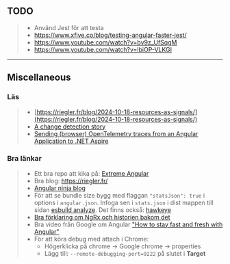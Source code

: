 ## TODO

> * Använd Jest för att testa
>  * https://www.xfive.co/blog/testing-angular-faster-jest/
>  * https://www.youtube.com/watch?v=bv9z_UfSqgM
>  * https://www.youtube.com/watch?v=lbiOP-VLKGI

---
## Miscellaneous
### Läs
> * [https://riegler.fr/blog/2024-10-18-resources-as-signals/](https://riegler.fr/blog/2024-10-18-resources-as-signals/)
> * [A change detection story](https://itnext.io/a-change-detection-zone-js-zoneless-local-change-detection-and-signals-story-9344079c3b9d)
> * [Sending (browser) OpenTelemetry traces from an Angular Application to .NET Aspire](https://timdeschryver.dev/blog/Sending-browser-opentelemetry-traces-from-an-angular-application-to-net-aspire)

### Bra länkar
> * Ett bra repo att kika på: [Extreme Angular](https://github.com/joematthews/extreme-angular)
> * Bra blog: https://riegler.fr/
> * [Angular ninja blog](https://blog.ninja-squad.com/tags.html#Angular-ref)
> * För att se bundle size bygg med flaggan `"statsJson": true` i options i `angular.json`. Infoga sen i `stats.json` i dist mappen till sidan [esbuild analyze](https://esbuild.github.io/analyze/). Det finns också: [hawkeye](https://www.hawkeyeapp.dev/)
> * [Bra förklaring om NgRx och historien bakom det]()
> * Bra video från Google om Angular ["How to stay fast and fresh with Angular"](https://www.youtube.com/watch?v=B-lipaiZII8)
> * För att köra debug med attach i Chrome:
>   * Högerklicka på chrome -> Google chrome -> properties
>   * Lägg till: `--remote-debugging-port=9222` på slutet i **Target**
